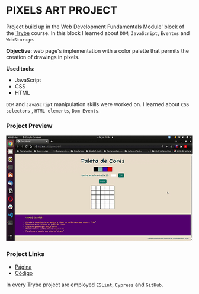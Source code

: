 # PIXELS ART PROJECT

Project build up in the Web Development Fundamentals Module' block of the [Trybe](https://www.betrybe.com/) course.
In this block I learned about `DOM`, `JavaScript`, `Eventos` and `WebStorage`.

**Objective**: web page's implementation with a color palette that permits the creation of drawings in pixels.

**Used tools:**
* JavaScript
* CSS
* HTML

`DOM` and `JavaScript` manipulation skills were worked on. I learned about `CSS selectors` , `HTML elements`, `Dom Events`.

### Project Preview
![Pixels Art Project.](./img/pixelArt.gif "Project gif")

### Project Links
* [Página](https://queite.github.io/projetos/PixelsArtProject/index.html)
* [Código](https://github.com/queite/queite.github.io/tree/main/projetos/PixelsArtProject)

In every [Trybe](https://www.betrybe.com/) project are employed `ESLint`, `Cypress` and `GitHub`.
